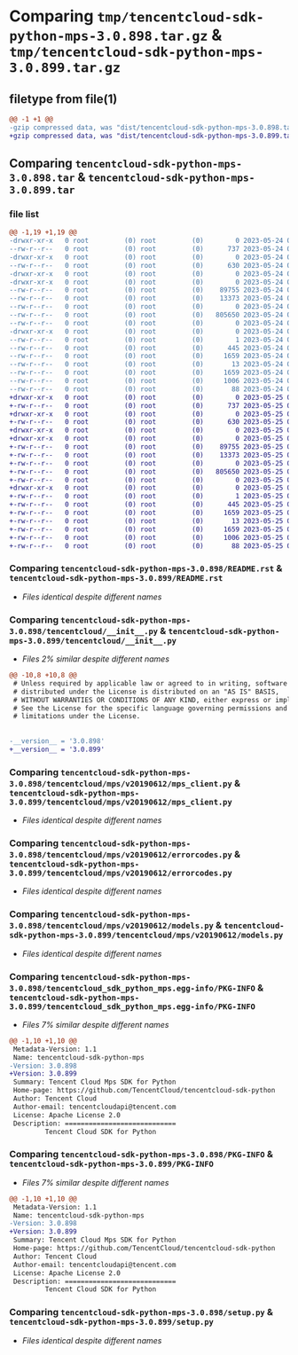 # Comparing `tmp/tencentcloud-sdk-python-mps-3.0.898.tar.gz` & `tmp/tencentcloud-sdk-python-mps-3.0.899.tar.gz`

## filetype from file(1)

```diff
@@ -1 +1 @@
-gzip compressed data, was "dist/tencentcloud-sdk-python-mps-3.0.898.tar", last modified: Wed May 24 02:02:06 2023, max compression
+gzip compressed data, was "dist/tencentcloud-sdk-python-mps-3.0.899.tar", last modified: Thu May 25 00:31:51 2023, max compression
```

## Comparing `tencentcloud-sdk-python-mps-3.0.898.tar` & `tencentcloud-sdk-python-mps-3.0.899.tar`

### file list

```diff
@@ -1,19 +1,19 @@
-drwxr-xr-x   0 root         (0) root         (0)        0 2023-05-24 02:02:06.000000 tencentcloud-sdk-python-mps-3.0.898/
--rw-r--r--   0 root         (0) root         (0)      737 2023-05-24 02:02:06.000000 tencentcloud-sdk-python-mps-3.0.898/README.rst
-drwxr-xr-x   0 root         (0) root         (0)        0 2023-05-24 02:02:06.000000 tencentcloud-sdk-python-mps-3.0.898/tencentcloud/
--rw-r--r--   0 root         (0) root         (0)      630 2023-05-24 02:02:06.000000 tencentcloud-sdk-python-mps-3.0.898/tencentcloud/__init__.py
-drwxr-xr-x   0 root         (0) root         (0)        0 2023-05-24 02:02:06.000000 tencentcloud-sdk-python-mps-3.0.898/tencentcloud/mps/
-drwxr-xr-x   0 root         (0) root         (0)        0 2023-05-24 02:02:06.000000 tencentcloud-sdk-python-mps-3.0.898/tencentcloud/mps/v20190612/
--rw-r--r--   0 root         (0) root         (0)    89755 2023-05-24 02:02:06.000000 tencentcloud-sdk-python-mps-3.0.898/tencentcloud/mps/v20190612/mps_client.py
--rw-r--r--   0 root         (0) root         (0)    13373 2023-05-24 02:02:06.000000 tencentcloud-sdk-python-mps-3.0.898/tencentcloud/mps/v20190612/errorcodes.py
--rw-r--r--   0 root         (0) root         (0)        0 2023-05-24 02:02:06.000000 tencentcloud-sdk-python-mps-3.0.898/tencentcloud/mps/v20190612/__init__.py
--rw-r--r--   0 root         (0) root         (0)   805650 2023-05-24 02:02:06.000000 tencentcloud-sdk-python-mps-3.0.898/tencentcloud/mps/v20190612/models.py
--rw-r--r--   0 root         (0) root         (0)        0 2023-05-24 02:02:06.000000 tencentcloud-sdk-python-mps-3.0.898/tencentcloud/mps/__init__.py
-drwxr-xr-x   0 root         (0) root         (0)        0 2023-05-24 02:02:06.000000 tencentcloud-sdk-python-mps-3.0.898/tencentcloud_sdk_python_mps.egg-info/
--rw-r--r--   0 root         (0) root         (0)        1 2023-05-24 02:02:06.000000 tencentcloud-sdk-python-mps-3.0.898/tencentcloud_sdk_python_mps.egg-info/dependency_links.txt
--rw-r--r--   0 root         (0) root         (0)      445 2023-05-24 02:02:06.000000 tencentcloud-sdk-python-mps-3.0.898/tencentcloud_sdk_python_mps.egg-info/SOURCES.txt
--rw-r--r--   0 root         (0) root         (0)     1659 2023-05-24 02:02:06.000000 tencentcloud-sdk-python-mps-3.0.898/tencentcloud_sdk_python_mps.egg-info/PKG-INFO
--rw-r--r--   0 root         (0) root         (0)       13 2023-05-24 02:02:06.000000 tencentcloud-sdk-python-mps-3.0.898/tencentcloud_sdk_python_mps.egg-info/top_level.txt
--rw-r--r--   0 root         (0) root         (0)     1659 2023-05-24 02:02:06.000000 tencentcloud-sdk-python-mps-3.0.898/PKG-INFO
--rw-r--r--   0 root         (0) root         (0)     1006 2023-05-24 02:02:06.000000 tencentcloud-sdk-python-mps-3.0.898/setup.py
--rw-r--r--   0 root         (0) root         (0)       88 2023-05-24 02:02:06.000000 tencentcloud-sdk-python-mps-3.0.898/setup.cfg
+drwxr-xr-x   0 root         (0) root         (0)        0 2023-05-25 00:31:51.000000 tencentcloud-sdk-python-mps-3.0.899/
+-rw-r--r--   0 root         (0) root         (0)      737 2023-05-25 00:31:51.000000 tencentcloud-sdk-python-mps-3.0.899/README.rst
+drwxr-xr-x   0 root         (0) root         (0)        0 2023-05-25 00:31:51.000000 tencentcloud-sdk-python-mps-3.0.899/tencentcloud/
+-rw-r--r--   0 root         (0) root         (0)      630 2023-05-25 00:31:51.000000 tencentcloud-sdk-python-mps-3.0.899/tencentcloud/__init__.py
+drwxr-xr-x   0 root         (0) root         (0)        0 2023-05-25 00:31:51.000000 tencentcloud-sdk-python-mps-3.0.899/tencentcloud/mps/
+drwxr-xr-x   0 root         (0) root         (0)        0 2023-05-25 00:31:51.000000 tencentcloud-sdk-python-mps-3.0.899/tencentcloud/mps/v20190612/
+-rw-r--r--   0 root         (0) root         (0)    89755 2023-05-25 00:31:51.000000 tencentcloud-sdk-python-mps-3.0.899/tencentcloud/mps/v20190612/mps_client.py
+-rw-r--r--   0 root         (0) root         (0)    13373 2023-05-25 00:31:51.000000 tencentcloud-sdk-python-mps-3.0.899/tencentcloud/mps/v20190612/errorcodes.py
+-rw-r--r--   0 root         (0) root         (0)        0 2023-05-25 00:31:51.000000 tencentcloud-sdk-python-mps-3.0.899/tencentcloud/mps/v20190612/__init__.py
+-rw-r--r--   0 root         (0) root         (0)   805650 2023-05-25 00:31:51.000000 tencentcloud-sdk-python-mps-3.0.899/tencentcloud/mps/v20190612/models.py
+-rw-r--r--   0 root         (0) root         (0)        0 2023-05-25 00:31:51.000000 tencentcloud-sdk-python-mps-3.0.899/tencentcloud/mps/__init__.py
+drwxr-xr-x   0 root         (0) root         (0)        0 2023-05-25 00:31:51.000000 tencentcloud-sdk-python-mps-3.0.899/tencentcloud_sdk_python_mps.egg-info/
+-rw-r--r--   0 root         (0) root         (0)        1 2023-05-25 00:31:51.000000 tencentcloud-sdk-python-mps-3.0.899/tencentcloud_sdk_python_mps.egg-info/dependency_links.txt
+-rw-r--r--   0 root         (0) root         (0)      445 2023-05-25 00:31:51.000000 tencentcloud-sdk-python-mps-3.0.899/tencentcloud_sdk_python_mps.egg-info/SOURCES.txt
+-rw-r--r--   0 root         (0) root         (0)     1659 2023-05-25 00:31:51.000000 tencentcloud-sdk-python-mps-3.0.899/tencentcloud_sdk_python_mps.egg-info/PKG-INFO
+-rw-r--r--   0 root         (0) root         (0)       13 2023-05-25 00:31:51.000000 tencentcloud-sdk-python-mps-3.0.899/tencentcloud_sdk_python_mps.egg-info/top_level.txt
+-rw-r--r--   0 root         (0) root         (0)     1659 2023-05-25 00:31:51.000000 tencentcloud-sdk-python-mps-3.0.899/PKG-INFO
+-rw-r--r--   0 root         (0) root         (0)     1006 2023-05-25 00:31:51.000000 tencentcloud-sdk-python-mps-3.0.899/setup.py
+-rw-r--r--   0 root         (0) root         (0)       88 2023-05-25 00:31:51.000000 tencentcloud-sdk-python-mps-3.0.899/setup.cfg
```

### Comparing `tencentcloud-sdk-python-mps-3.0.898/README.rst` & `tencentcloud-sdk-python-mps-3.0.899/README.rst`

 * *Files identical despite different names*

### Comparing `tencentcloud-sdk-python-mps-3.0.898/tencentcloud/__init__.py` & `tencentcloud-sdk-python-mps-3.0.899/tencentcloud/__init__.py`

 * *Files 2% similar despite different names*

```diff
@@ -10,8 +10,8 @@
 # Unless required by applicable law or agreed to in writing, software
 # distributed under the License is distributed on an "AS IS" BASIS,
 # WITHOUT WARRANTIES OR CONDITIONS OF ANY KIND, either express or implied.
 # See the License for the specific language governing permissions and
 # limitations under the License.
 
 
-__version__ = '3.0.898'
+__version__ = '3.0.899'
```

### Comparing `tencentcloud-sdk-python-mps-3.0.898/tencentcloud/mps/v20190612/mps_client.py` & `tencentcloud-sdk-python-mps-3.0.899/tencentcloud/mps/v20190612/mps_client.py`

 * *Files identical despite different names*

### Comparing `tencentcloud-sdk-python-mps-3.0.898/tencentcloud/mps/v20190612/errorcodes.py` & `tencentcloud-sdk-python-mps-3.0.899/tencentcloud/mps/v20190612/errorcodes.py`

 * *Files identical despite different names*

### Comparing `tencentcloud-sdk-python-mps-3.0.898/tencentcloud/mps/v20190612/models.py` & `tencentcloud-sdk-python-mps-3.0.899/tencentcloud/mps/v20190612/models.py`

 * *Files identical despite different names*

### Comparing `tencentcloud-sdk-python-mps-3.0.898/tencentcloud_sdk_python_mps.egg-info/PKG-INFO` & `tencentcloud-sdk-python-mps-3.0.899/tencentcloud_sdk_python_mps.egg-info/PKG-INFO`

 * *Files 7% similar despite different names*

```diff
@@ -1,10 +1,10 @@
 Metadata-Version: 1.1
 Name: tencentcloud-sdk-python-mps
-Version: 3.0.898
+Version: 3.0.899
 Summary: Tencent Cloud Mps SDK for Python
 Home-page: https://github.com/TencentCloud/tencentcloud-sdk-python
 Author: Tencent Cloud
 Author-email: tencentcloudapi@tencent.com
 License: Apache License 2.0
 Description: ============================
         Tencent Cloud SDK for Python
```

### Comparing `tencentcloud-sdk-python-mps-3.0.898/PKG-INFO` & `tencentcloud-sdk-python-mps-3.0.899/PKG-INFO`

 * *Files 7% similar despite different names*

```diff
@@ -1,10 +1,10 @@
 Metadata-Version: 1.1
 Name: tencentcloud-sdk-python-mps
-Version: 3.0.898
+Version: 3.0.899
 Summary: Tencent Cloud Mps SDK for Python
 Home-page: https://github.com/TencentCloud/tencentcloud-sdk-python
 Author: Tencent Cloud
 Author-email: tencentcloudapi@tencent.com
 License: Apache License 2.0
 Description: ============================
         Tencent Cloud SDK for Python
```

### Comparing `tencentcloud-sdk-python-mps-3.0.898/setup.py` & `tencentcloud-sdk-python-mps-3.0.899/setup.py`

 * *Files identical despite different names*

